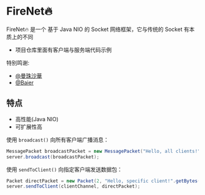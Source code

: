 # FireNet🔥

FireNet🔥 是一个 基于 Java NIO 的 Socket 网络框架，它与传统的 Socket 有本质上的不同
- 项目仓库里面有客户端与服务端代码示例

特别鸣谢:
- [@曼珠沙華](https://github.com/ImFl0wow)
- [@Baier](https://github.com/baier233)

## 特点
- 高性能(Java NIO)
- 可扩展性高

使用 `broadcast()` 向所有客户端广播消息：
```java
MessagePacket broadcastPacket = new MessagePacket("Hello, all clients!");
server.broadcast(broadcastPacket);
```

使用 `sendToClient()` 向指定客户端发送数据包：
```java
Packet directPacket = new Packet(2, "Hello, specific client!".getBytes());
server.sendToClient(clientChannel, directPacket);
```
